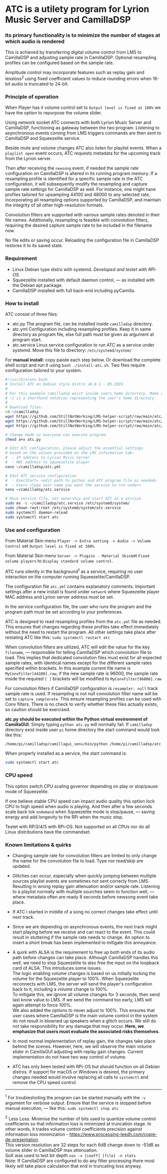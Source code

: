 # ATC is a utilety program for Lyrion Music Server and CamillaDSP #
### Its primary functionality is to minimize the number of stages at which audio is rendered ###
This is achieved by transferring digital volume control from LMS to CamillaDSP and adjusting sample rate in CamillaDSP. Optional resampling profiles can be configured based on the sample rate.

Amplitude control may incorporate features such as replay gain and lessloss<sup>2</sup> using fixed coefficient values to reduce rounding errors when 16-bit audio is truncated to 24-bit.

### Principle of operation ###
When Player has it volume control set to `Output level is fixed at 100%` we have the option to repurpose the volume slider.

Using network socket ATC connects with both Lyrion Music Server and CamillaDSP, functioning as gateway between the two program.
Listening to asynchronous events coming from LMS triggers commands are then sent to CamillaDSP and Squeezelite service. 

Beside mute and volume changes ATC also listen for playlist events. 
When a `playlist open` event occurs, ATC requests metadata for the upcoming track from the Lyrion server.

Then after receiving the `newsong` event, if needed the sample rate configuration on CamillaDSP is altered in its running program memory.
If a resampling profile is identified for a specific sample rate in the ATC configuration, it will subsequently modify the resampling and capture sample rate settings for CamillaDSP as well. 
For instance, one might have profiles tailored for upsampling 44100 and 48000 to any selected rate, incorporating all resampling options supported by CamillaDSP, and maintain the integrity of all other high-resolution formats.

Convolution filters are supported with various sample rates denoted in their file names. Additionally, resampling is feasible with convolution filters, requiring the desired capture sample rate to be included in the filename now.

No file edits or saving occur. Reloading the configuration file in CamillaDSP restores it to its saved state.

### Requirement ###
- Linux Debian type distro with systemd. *Developed and testet with RPi-OS*.
- Squeezelite installed with default daemon control, — as installed with the Debian apt package.
- CamillaDSP installed with full back-end including pyCamilla.

### How to install ###
ATC consist of three files:
- atc.py  The program file, can be installed inside `camilladsp` directory.
- atc.yml Configuration including resampling profiles. Keep it in same directory as program file, else full path must be given as argument at program start.
- atc.service Linux service configuration to run ATC as a service under systemd. Move this file to directory: `/etc/systemd/system/`

For **manual install:** copy paiste each step below. Or download the complete shell script and run it using `bash ./install-atc.sh`. 
Two files require configuration tailored to your system.
```bash
#!/usr/bin/env bash
# Install ATC on Debian style distro v0.0.1 - 05.2024
#
# For this example camilladsp exist inside users home directory. Make changes accordingly!
# ~/ is a shorthand notation representing the user's home directory
#
# Download files:
cd ~/camilladsp
wget https://github.com/StillNotWorking/LMS-helper-script/raw/main/atc/atc.py
wget https://github.com/StillNotWorking/LMS-helper-script/raw/main/atc/atc.yml
wget https://github.com/StillNotWorking/LMS-helper-script/raw/main/atc/atc.service

# Change mode so everyone can execute program:
chmod a+x atc.py

# Edit ATC configuration, please adjust the essential settings
# based on the values provided on the LMS information tab:
#  - IP address to Lyrion Music Server
#  - MAC address to Squeezelite player
nano ~/camilladsp/atc.yml

# Edit ATC service configuration
#  - ExecStart= <edit path to python and ATC program file as needed>
#  - User= <type user name you want the service to run under>
nano ~/camilladsp/atc.service

# Move service file, set ownership and start ATC as a service
sudo mv -b ~/camilladsp/atc.service /etc/systemd/system/
sudo chown root:root /etc/systemd/system/atc.service
sudo systemctl daemon-reload
sudo systemctl start atc
```

### Use and configuration ###
From Material Skin menu `Player -> Extra setting -> Audio -> Volume Control` set `Output level is fixed at 100%`.

From Material Skin menu `Server -> Plugins - Material Skin`set `Fixed volume players` to `Display standard volume control`.

ATC runs silently in the background<sup>1</sup> as a service, requiring no user interaction on the computer running Squeezelite/CamillaDSP. 

The configuration file `atc.yml` contains explanatory comments. Important settings after a new install is found under `network` where Squeezelite player MAC address and Lyrion server address must be set.

In the service configuration file, the user who runs the program and the program path must be set according to your preferences.

ATC is designed to read resampling profiles from the `atc.yml` file as needed. This ensures that changes regarding these profiles take effect immediately without the need to restart the program. All other settings take place after restating ATC like this: `sudo systemctl restart atc`

When convolution filters are utilized, ATC will edit the value for the key `filename`, — responsible for telling CamillaDSP which convolution file to load.
This implies that dedicated convolution files must exist for all expected sample rates, with identical names except for the different sample rates specified within brackets.
In this example current file name is `MyConvFilter[44100].raw`, if the new sample rate is 96000, the sample rate inside the required `[ ]` brackets will be modified to `MyConvFilter[96000].raw`

For convolution filters if CamillaDSP configuration is `resampler: null` track sample rate is used. If resampling is not null convolution filter name will be set to `capture_samplerate`. This ensure resampling profiles can be used with Conv filters.
There is no check to verify whether these files actually exists, so caution should be exercised.

**atc.py should be executed within the Python virtual environment of CamillaGUI**. Simply typing `python atc.py` will normally fail. 
If `camilladsp` directory exist inside user `pi` home directory the start command would look like this:
```bash
/home/pi/camilladsp/camillagui_venv/bin/python /home/pi/camilladsp/atc.py
```
When properly installed as a service, the start command is:
```bash
sudo systemctl start atc
```

### CPU speed ###
This option switch CPU scaling governor depending on play or stop/pause mode of Squeezelite.

If one believe stable CPU speed can impact audio quality this option lock CPU to high speed when audio is playing. And then after a few seconds scale back tok `ondemand` when Squeezelite mode is stop/pause, — saving energy and add longevity to the RPi when the music stop.

Testet with RPi3/4/5 with RPi-OS. Not supported on all CPUs nor do all Linux distributions have the commandset.

### Known limitations & quirks ###
- Changing sample rate for convolution filters are limited to only change the name for the convolution file to load. Type nor read/skip are updated.

- Glitches can occur, especially when quickly jumping between multiple sources playlist events are sometimes not sent correcly from LMS. Resulting in wrong replay gain attenuation and/or sample rate. Listening to a playlist normally with multiple sourches seem to function well, — where metadata often are ready 8 seconds before newsong event take place.

- If ATC i started in middle of a song no correct changes take effect until next track.

- Since we are depending on asynchronous events, the next track might start playing before we receive and can react to the event. This could result in stuttering if the sample rate needs to change. An option to insert a short break has been implemented to mitigate this annoyance.

- A quirk with ALSA is the requirement to free up both ends of its audio path before changes can take place. Although CamillaDSP handles this well, we need to stop Squeezelite to also free the input on the loopback card of ALSA. This introduces some issues.  
The logic enabling volume changes is based on us initially locking the volume for the Squeezelite player to 100%. 
When Squeezelite reconnects with LMS, the server will send the player's configuration back to it, including a volume change to 100%.  
To mitigate this, we ignore all volume changes for 3 seconds, then send last know value to LMS. If we send the command too early, LMS will again attempt to force 100%.  
We also added the options to never adjust to 100%. This ensures that user cases where CamillaDSP is the main volume control in the system do not result in blowned up speakers when a glitch occurs. 
We still do not take responsibility for any damage that may occur. **Here, we emphasize that users must evaluate the associated risks themselves**.

- In most normal implementation of replay gain, the changes take place behind the scenes. However, here, we will observe the main volume slider in CamillaGUI adjusting with replay gain changes. 
Current implementation do not have two way control of volume.

- ATC has only been tested with RPi-OS but should function on all Debian distros. If support for macOS or Windows is desired, the primary changes needed would involve replacing all calls to `systemctl` and remove the CPU speed control.

-----------------------------------------------

<sup>1</sup> For troubleshoting the program can be started manually with the `-v` argument for verbose output. Ensure that the service is stopped before manual execution, — like this: `sudo systemctl stop atc`

<sup>2</sup> Less Loss: Minimise the number of bits used to quantize volume control coefficients so that information loss is minimized at truncation stage. In other words, it trades volume control coefficients precision against information loss minimization - https://www.processing-leedh.com/copie-de-presentation  
  This version resolution are 32 steps for each 6dB change down to -51dB as volume slider in CamillaDSP max attenuation.  
  SoX was used to test bit depth `sox -v [coeff] [file] -n stats`  
  Note: If CamillaDSP are configured to do any filter processing there most likely will take place calculation that end in truncating loss anyway.  

